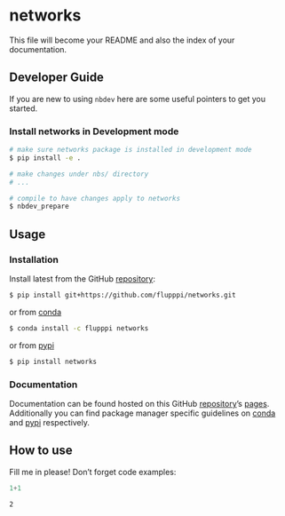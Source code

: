 # networks


<!-- WARNING: THIS FILE WAS AUTOGENERATED! DO NOT EDIT! -->

This file will become your README and also the index of your
documentation.

## Developer Guide

If you are new to using `nbdev` here are some useful pointers to get you
started.

### Install networks in Development mode

``` sh
# make sure networks package is installed in development mode
$ pip install -e .

# make changes under nbs/ directory
# ...

# compile to have changes apply to networks
$ nbdev_prepare
```

## Usage

### Installation

Install latest from the GitHub
[repository](https://github.com/flupppi/networks):

``` sh
$ pip install git+https://github.com/flupppi/networks.git
```

or from [conda](https://anaconda.org/flupppi/networks)

``` sh
$ conda install -c flupppi networks
```

or from [pypi](https://pypi.org/project/networks/)

``` sh
$ pip install networks
```

### Documentation

Documentation can be found hosted on this GitHub
[repository](https://github.com/flupppi/networks)’s
[pages](https://flupppi.github.io/networks/). Additionally you can find
package manager specific guidelines on
[conda](https://anaconda.org/flupppi/networks) and
[pypi](https://pypi.org/project/networks/) respectively.

## How to use

Fill me in please! Don’t forget code examples:

``` python
1+1
```

    2
